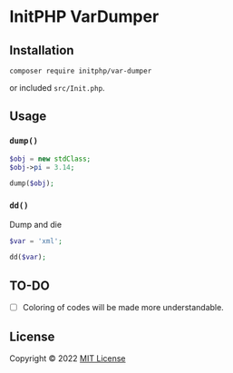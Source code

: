 # InitPHP VarDumper

## Installation

```
composer require initphp/var-dumper
```

or included `src/Init.php`.

## Usage

### `dump()`

```php
$obj = new stdClass;
$obj->pi = 3.14;

dump($obj);
```

### `dd()`

Dump and die

```php
$var = 'xml';

dd($var);
```

## TO-DO

- [ ] Coloring of codes will be made more understandable.

## License

Copyright &copy; 2022 [MIT License](./LICENSE)
